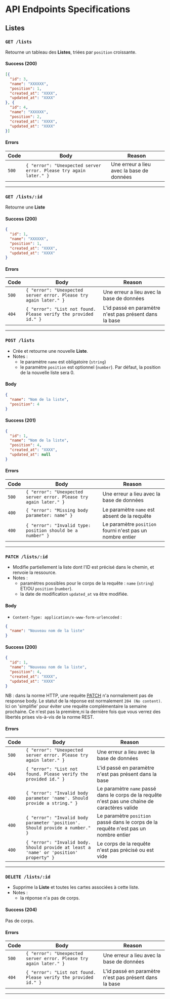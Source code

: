 # API Endpoints Specifications

## Listes

### `GET /lists`

Retourne un tableau des **Listes**, triées par `position` croissante.

#### Success (200)

```json
[{
  "id": 3,
  "name": "XXXXXX",
  "position": 1,
  "created_at": "XXXX",
  "updated_at": "XXXX"
}, {
  "id": 4,
  "name": "XXXXXX",
  "position": 2,
  "created_at": "XXXX",
  "updated_at": "XXXX"
}]
```

#### Errors

| Code | Body | Reason |
| -- | -- | -- |
| `500` | `{ "error": "Unexpected server error. Please try again later." }` | Une erreur a lieu avec la base de données | 

----------------

### `GET /lists/:id`

Retourne une **Liste**

#### Success (200)

```json
{
  "id": 1,
  "name": "XXXXXX",
  "position": 1,
  "created_at": "XXXX",
  "updated_at": "XXXX"
}
```

#### Errors

| Code | Body | Reason |
| -- | -- | -- |
| `500` | `{ "error": "Unexpected server error. Please try again later." }` | Une erreur a lieu avec la base de données |
| `404` | `{ "error": "List not found. Please verify the provided id." }` | L'id passé en paramètre n'est pas présent dans la base |


----------------


### `POST /lists`

- Crée et retourne une nouvelle **Liste**.
- Notes : 
  - le paramètre `name` est obligatoire (`string`)
  - le paramètre `position` est optionnel (`number`). Par défaut, la position de la nouvelle liste sera 0.

#### Body


```json
{
  "name": "Nom de la liste",
  "position": 4
}
```

#### Success (201)

```json
{
  "id": 1,
  "name": "Nom de la liste",
  "position": 4,
  "created_at": "XXXX",
  "updated_at": null
}
```

#### Errors

| Code | Body | Reason |
| -- | -- | -- |
| `500` | `{ "error": "Unexpected server error. Please try again later." }` | Une erreur a lieu avec la base de données |
| `400` | `{ "error": "Missing body parameter: name" }` | Le paramètre `name` est absent de la requête | 
| `400` | `{ "error": "Invalid type: position should be a number" }` | Le paramètre `position` fourni n'est pas un nombre entier | 

----------------


### `PATCH /lists/:id`

- Modifie partiellement la liste dont l'ID est précisé dans le chemin, et renvoie la ressource.
- Notes :
  - paramètres possibles pour le corps de la requête : `name` (`string`) ET/OU `position` (`number`).
  - la date de modification `updated_at` va être modifiée.

#### Body

- `Content-Type: application/x-www-form-urlencoded` : 

```json
{
  "name": "Nouveau nom de la liste"
}
```

#### Success (200)

```json
{
  "id": 1,
  "name": "Nouveau nom de la liste",
  "position": 4,
  "created_at": "XXXX",
  "updated_at": "XXXX"
}
```

NB : dans la norme HTTP, une requête [PATCH](https://developer.mozilla.org/fr/docs/Web/HTTP/Methods/PATCH) n'a normalement pas de response body. Le statut de la réponse est normalement `204 (No content)`. Ici on 'simplifie' pour éviter une requête complémentaire la semaine prochaine. Ce n'est pas la première,ni la dernière fois que vous verrez des libertés prises vis-à-vis de la norme REST.

#### Errors

| Code | Body | Reason |
| -- | -- | -- |
| `500` | `{ "error": "Unexpected server error. Please try again later." }` | Une erreur a lieu avec la base de données |
| `404` | `{ "error": "List not found. Please verify the provided id." }` | L'id passé en paramètre n'est pas présent dans la base | 
| `400` | `{ "error": "Invalid body parameter 'name'. Should provide a string." }` | Le paramètre `name` passé dans le corps de la requête n'est pas une chaine de caractères valide | 
| `400` | `{ "error": "Invalid body parameter 'position'. Should provide a number." }` | Le paramètre `position` passé dans le corps de la requête n'est pas un nombre entier | 
| `400` | `{ "error": "Invalid body. Should provide at least a 'name' or 'position' property" }` | Le corps de la requête n'est pas précisé ou est vide |


----------------


### `DELETE /lists/:id`

- Supprime la **Liste** et toutes les cartes associées à cette liste.
- Notes :
  - la réponse n'a pas de corps.


#### Success (204)

Pas de corps.

#### Errors

| Code | Body | Reason |
| -- | -- | -- |
| `500` | `{ "error": "Unexpected server error. Please try again later." }` | Une erreur a lieu avec la base de données |
| `404` | `{ "error": "List not found. Please verify the provided id." }` | L'id passé en paramètre n'est pas présent dans la base | 

----------------